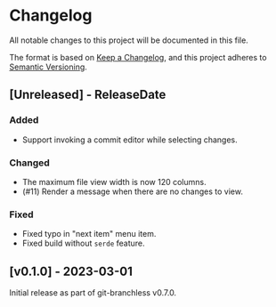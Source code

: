 # Changelog

All notable changes to this project will be documented in this file.

The format is based on [Keep a Changelog](https://keepachangelog.com/en/1.0.0/),
and this project adheres to [Semantic Versioning](https://semver.org/spec/v2.0.0.html).

<!-- next-header -->

## [Unreleased] - ReleaseDate

### Added

- Support invoking a commit editor while selecting changes.

### Changed

- The maximum file view width is now 120 columns.
- (#11) Render a message when there are no changes to view.

### Fixed

- Fixed typo in "next item" menu item.
- Fixed build without `serde` feature.

## [v0.1.0] - 2023-03-01

Initial release as part of git-branchless v0.7.0.
